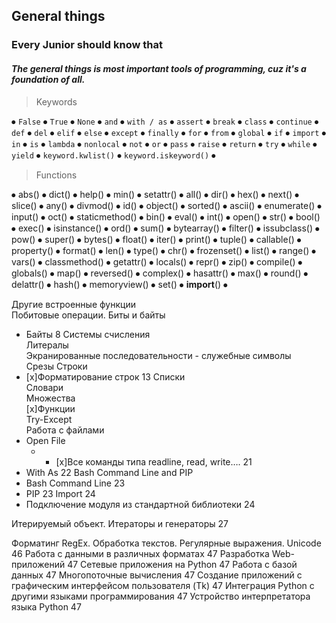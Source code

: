 ## General things
### Every Junior should know that
#### *The general things is most important tools of programming, cuz it's a foundation of all.* 

> Keywords

⦁ `False` ⦁ `True` ⦁ `None` ⦁ `and` ⦁ `with / as` ⦁ `assert` ⦁ `break` ⦁ `class` ⦁ `continue` ⦁ `def` ⦁ `del` ⦁ `elif` ⦁ `else` ⦁ `except` ⦁ `finally` ⦁ `for` ⦁ `from` ⦁ `global` ⦁ `if` ⦁ `import` ⦁ `in` ⦁ `is` ⦁ `lambda` ⦁ `nonlocal` ⦁ `not` ⦁ `or` ⦁ `pass` ⦁ `raise`
⦁ `return` ⦁ `try` ⦁ `while` ⦁ `yield` ⦁ `keyword.kwlist()` ⦁ `keyword.iskeyword()` ⦁ 

> Functions

⦁ abs() ⦁ dict() ⦁ help() ⦁ min() ⦁ setattr() ⦁ all() ⦁ dir() ⦁ hex() ⦁ next() ⦁ slice() ⦁ any() ⦁ divmod() ⦁ id() ⦁ object() ⦁ sorted()
⦁ ascii() ⦁ enumerate() ⦁ input() ⦁ 	oct() ⦁ staticmethod() ⦁ bin() ⦁ eval() ⦁ int() ⦁ open() ⦁ str() ⦁ bool() ⦁ exec() ⦁ isinstance()
⦁ ord() ⦁ sum() ⦁ bytearray() ⦁ filter() ⦁ issubclass() ⦁ pow() ⦁ super() ⦁ bytes() ⦁ float() ⦁ iter() ⦁ print() ⦁ tuple() ⦁ callable()
⦁ property() ⦁ format() ⦁ len() ⦁ type() ⦁ chr() ⦁ frozenset() ⦁ list() ⦁ range() ⦁ vars() ⦁ classmethod() ⦁ getattr() ⦁ locals() ⦁ repr() ⦁ zip() ⦁ compile() ⦁ globals() ⦁ map() ⦁ reversed() ⦁ complex() ⦁ hasattr() ⦁ max() ⦁ round() ⦁ delattr() ⦁ hash() ⦁ memoryview() ⦁ set() ⦁ __import__() ⦁ 
				
Другие встроенные функции	<br>
Побитовые операции. Биты и байты<br>
* Байты	8
Системы счисления<br>
Литералы<br>
Экранированные последовательности - служебные символы<br>
Срезы
Строки<br>
* [x]Форматирование строк	13
Списки<br>
Словари<br>
Множества<br>
[x]Функции<br>
Try-Except<br>
Работа с файлами<br>
* Open File<br>
  * * [x]Все команды типа readline, read, write….	21
* With As	22
Bash Command Line and PIP<br>
* Bash Command Line	23
* PIP	23
Import	24
* Подключение модуля из стандартной библиотеки	24

Итерируемый объект. Итераторы и генераторы	27


Форматинг
RegEx. Обработка текстов. Регулярные выражения. Unicode	46
Работа с данными в различных форматах	47
Разработка Web-приложений	47
Сетевые приложения на Python	47
Работа с базой данных	47
Многопоточные вычисления	47
Создание приложений с графическим интерфейсом пользователя (Tk)	47
Интеграция Python с другими языками программирования	47
Устройство интерпретатора языка Python	47
